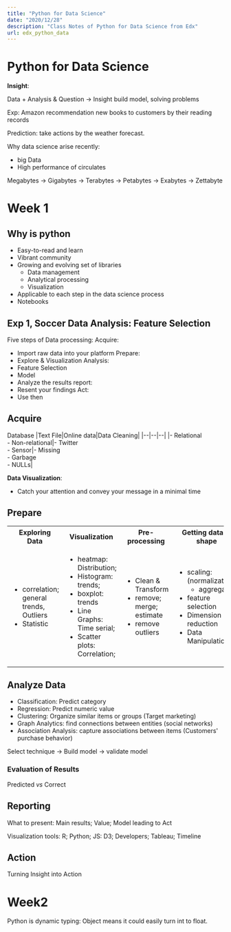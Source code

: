 ```yaml
---
title: "Python for Data Science"
date: "2020/12/28"
description: "Class Notes of Python for Data Science from Edx"
url: edx_python_data
---
```


# Python for Data Science

**Insight**:

Data + Analysis & Question -> Insight
build model, solving problems

Exp: Amazon recommendation new books to customers by their reading records

Prediction: take actions by the weather forecast.

Why data science arise recently:
  - big Data
  - High performance of circulates

Megabytes -> Gigabytes -> Terabytes -> Petabytes ->  Exabytes -> Zettabyte

# Week 1

## Why is python
- Easy-to-read and learn
- Vibrant community
- Growing and evolving set of libraries
  - Data management
  - Analytical processing
  - Visualization
- Applicable to each step in the data science process
- Notebooks


## Exp 1, Soccer Data Analysis: Feature Selection

Five steps of Data processing:
Acquire:
  - Import raw data into your platform
Prepare:
  - Explore & Visualization
Analysis:
  - Feature Selection
  - Model
  - Analyze the results
report:
  - Resent your findings
Act:
  - Use then


## Acquire
Database
|Text File|Online data|Data Cleaning|
|--|--|--|
|- Relational<br>- Non-relational|- Twitter<br>- Sensor|- Missing<br>- Garbage<br>- NULLs|


**Data Visualization**:
  - Catch your attention and convey your message in a minimal time


## Prepare
<table>
<tr><th>Exploring Data</th><th>Visualization</th><th>Pre-processing</th><th>Getting data in shape</th></tr>
<tr><td>

  - correlation; general trends, Outliers
  - Statistic
</td>
<td>

  - heatmap: Distribution;
  - Histogram: trends;
  - boxplot: trends
  - Line Graphs: Time serial;
  - Scatter plots: Correlation;
</td>
<td>

  - Clean & Transform
  - remove; merge; estimate
  - remove outliers
</td>
<td>

  - scaling: (normalization)
    - aggregation
  - feature selection
  - Dimension reduction
  - Data Manipulation
</td>
</tr>
</table>

## Analyze Data
- Classification: Predict category
- Regression: Predict numeric value
- Clustering: Organize similar items or groups (Target marketing)
- Graph Analytics: find connections between entities (social networks)
- Association Analysis: capture associations between items (Customers' purchase behavior)

Select technique -> Build model -> validate model

### Evaluation of Results
Predicted *vs* Correct

## Reporting
What to present:
Main results; Value; Model leading to Act


Visualization tools:
R; Python;
JS: D3; Developers; Tableau; Timeline

## Action
Turning Insight into Action

# Week2
Python is dynamic typing:
Object means it could easily turn int to float.
